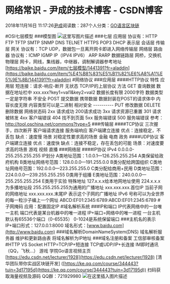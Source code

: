 
# 网络常识 - 尹成的技术博客 - CSDN博客

2018年11月16日 11:17:26[尹成](https://me.csdn.net/yincheng01)阅读数：287个人分类：[GO语言](https://blog.csdn.net/yincheng01/article/category/7679307)[区块链](https://blog.csdn.net/yincheng01/article/category/7618299)[](https://blog.csdn.net/yincheng01/article/category/7679307)



\#OSI七层模型
\#\#\#模型图
![这里写图片描述](https://img-blog.csdn.net/20180913162857416?watermark/2/text/aHR0cHM6Ly9ibG9nLmNzZG4ubmV0L3UwMTA5ODY3NzY=/font/5a6L5L2T/fontsize/400/fill/I0JBQkFCMA==/dissolve/70)
\#\#\#七层
[](https://img-blog.csdn.net/20180913162857416?watermark/2/text/aHR0cHM6Ly9ibG9nLmNzZG4ubmV0L3UwMTA5ODY3NzY=/font/5a6L5L2T/fontsize/400/fill/I0JBQkFCMA==/dissolve/70)应用层
协议有：HTTP FTP TFTP SMTP SNMP DNS TELNET HTTPS POP3 DHCP
表示层
会话层
传输层
网关
     协议有：TCP UDP，数据包一旦离开网卡即进入网络传输层
网络层
路由器
     协议有：ICMP IGMP IP（IPV4 IPV6） ARP RARP
数据链路层
网桥，交换机
物理层
网卡，网线，集线器，中继器，调制解调器参考地址
[https://baike.baidu.com/item/七层模型/1441391?fr=aladdin](https://baike.baidu.com/item/%E4%B8%83%E5%B1%82%E6%A8%A1%E5%9E%8B/1441391?fr=aladdin)
\#网络协议
\#\#\#应用层
\#\#\#\#HTTP协议
特性
应用层
         短连接：请求-响应-断开
         无状态
         TCP/IP的上层协议
方法
GET
             查询数据
             数据在地址栏中
                 xxx.xxx?key1=val1&key2=val2
                 数据长度有限
                     2000字符
                 数据类型一定是字符串
             不安全
         POST
             提交数据
             携带数据
                 数据封装在POST的请求体中
                 内容长度无限
                 内容类型可以是二进制
             相对安全
         ----------
         PUT
             修改数据
         DELETE
             删除数据
网络状态码
2xx 请求成功
             200请求成功
         3xx 请求资源已重置
             301 请求被转发
         4xx 客户端错误
             404 找不到页面
         5xx 服务端错误
             500 服务端错误
         参考：http://tool.oschina.net/commons?type=5
\#\#\#传输层
\#\#\#\#TCP协议
三次握手，四次断开
客户端请求连接
服务端响应
客户端建立连接
优点：连接稳定，不丢包
缺点：速度慢
场景
对稳定性要求高的场景
金融
电商
政务
\#\#\#\#UDP协议
客户端建立连接
优点：速度快
缺点：连接不稳定，存在丢包的可能
场景：对速度要求高的场景
游戏
视频
直播
\#\#\#网络层
\#\#\#\#IP协议
IPv4
0.0.0.0-255.255.255.255
IP划分
A类地址范围：1.0.0.1—126.255.255.254
A类保留给政府机构
B类地址网络号范围：128.0.0.0—191.255.0.0
B类分配给跨国组织
C类地址网络号范围：192.0.0.0—223.255.255.0
C类分配给商用+民用
D类地址范围：224.0.0.0—239.255.255.255
D类用于组播
E类地址范围：240.0.0.0—255.255.255.254
E类用于实验
特殊地址
127.x.x.x给本地网地址使用
224.x.x.x为多播地址段
255.255.255.255为通用的广播地址
xxx.xxx.xxx.首位IP
当前子网的网络地址
xxx.xxx.xxx.末尾IP
表示这个子网的广播地址
IPv6
号称可以为全世界的每一粒沙子编上一个网址
ABCD:EF01:2345:6789:ABCD:EF01:2345:6789
\#子网掩码
应用：配置固定IP
\#域名解析系统
\#\#\#IP和端口
IP代表网络中的一台唯一主机
端口代表是某台机器中的唯一进程
IP+端口=网络中的唯一进程
一台主机默认有65536个端口（0-65535）
0-1024是系统保留端口
\#\#\#主机名的表示
IP+端口形式：127.0.0.1:8000
域名形式：[www.baidu.com](http://www.baidu.com)
\#\#\#域名解析DomainNameSystem(DNS)
域名解析服务器
维护和更新路由表
将域名解析为IP地址
\#\#\#域名注册和备案
工信部审核备案
\#HTTP VS Socket
HTTP=TCP/IP+短连接
TCP或UDP/IP+长连接
IM即时通讯（QQ，飞秋…）
游戏
学院Go语言视频主页
[https://edu.csdn.net/lecturer/1928](https://edu.csdn.net/lecturer/1928)
[清华团队带你实战区块链开发]
([https://ke.qq.com/course/344443?tuin=3d17195d](https://ke.qq.com/course/344443?tuin=3d17195d))
扫码获取海量视频及源码   QQ群：721929980
![在这里插入图片描述](https://img-blog.csdnimg.cn/20181116111719880.png?x-oss-process=image/watermark,type_ZmFuZ3poZW5naGVpdGk,shadow_10,text_aHR0cHM6Ly9ibG9nLmNzZG4ubmV0L3lpbmNoZW5nMDE=,size_16,color_FFFFFF,t_70)

